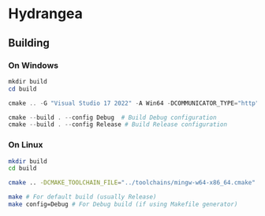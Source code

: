 # Hydrangea

## Building

### On Windows

```powershell
mkdir build
cd build

cmake .. -G "Visual Studio 17 2022" -A Win64 -DCOMMUNICATOR_TYPE="http" # Note: To get list of project generators, use `cmake --help`

cmake --build . --config Debug  # Build Debug configuration
cmake --build . --config Release # Build Release configuration
```

### On Linux

```bash
mkdir build
cd build

cmake .. -DCMAKE_TOOLCHAIN_FILE="../toolchains/mingw-w64-x86_64.cmake" -G "Unix Makefiles"

make # For default build (usually Release)
make config=Debug # For Debug build (if using Makefile generator)
```


